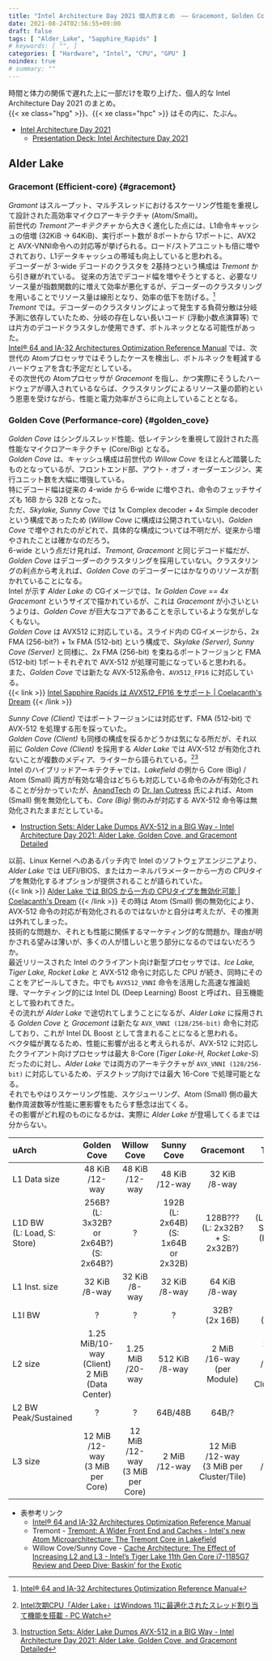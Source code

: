 ```yaml
---
title: "Intel Architecture Day 2021 個人的まとめ　―― Gracemont, Golden Cove, Alder Lake"
date: 2021-08-24T02:56:55+09:00
draft: false
tags: [ "Alder_Lake", "Sapphire_Rapids" ]
# keywords: [ "", ]
categories: [ "Hardware", "Intel", "CPU", "GPU" ]
noindex: true
# summary: ""
---
```


時間と体力の関係で遅れた上に一部だけを取り上げた、個人的な Intel Architecture Day 2021 のまとめ。  
{{< xe class="hpg" >}}、{{< xe class="hpc" >}} はその内に、たぶん。  

 * [Intel Architecture Day 2021](https://www.intel.com/content/www/us/en/newsroom/resources/press-kit-architecture-day-2021.html)
    * [Presentation Deck: Intel Architecture Day 2021](https://download.intel.com/newsroom/2021/client-computing/intel-architecture-day-2021-presentation.pdf)

## Alder Lake
### Gracemont (Efficient-core) {#gracemont}
*Gramont* はスループット、マルチスレッドにおけるスケーリング性能を重視して設計された高効率マイクロアーキテクチャ (Atom/Small)。  
前世代の *Tremontアーキテクチャ* から大きく進化した点には、L1命令キャッシュの倍増 (32KiB -\> 64KiB)、実行ポート数が 8ポートから 17ポートに、AVX2 と AVX-VNNI命令への対応等が挙げられる。ロード/ストアユニットも倍に増やされており、L1データキャッシュの帯域も向上していると思われる。  
デコーダーが 3-wide デコードのクラスタを 2基持つという構成は *Tremont* から引き継がれている。  従来の方法でデコード幅を増やそうとすると、必要なリソース量が指数関数的に増えて効率が悪化するが、デコーダーのクラスタリングを用いることでリソース量は線形となり、効率の低下を防げる。[^decode-cluster]  
*Tremont* では。デコーダーのクラスタリングによって発生する負荷分散は分岐予測に依存していたため、分岐の存在しない長いコード (浮動小数点演算等) では片方のデコードクラスタしか使用できず、ボトルネックとなる可能性があった。  
[Intel® 64 and IA-32 Architectures Optimization Reference Manual](https://software.intel.com/content/www/us/en/develop/download/intel-64-and-ia-32-architectures-optimization-reference-manual.html) では、次世代の Atomプロセッサではそうしたケースを検出し、ボトルネックを軽減するハードウェアを含む予定だとしている。  
その次世代の Atomプロセッサが *Gracemont* を指し、かつ実際にそうしたハードウェアが導入されているならば、クラスタリングによるリソース量の節約という恩恵を受けながら、性能と電力効率がさらに向上していることとなる。  

[^decode-cluster]:  [Intel® 64 and IA-32 Architectures Optimization Reference Manual](https://software.intel.com/content/www/us/en/develop/download/intel-64-and-ia-32-architectures-optimization-reference-manual.html)

### Golden Cove (Performance-core) {#golden_cove}
*Golden Cove* はシングルスレッド性能、低レイテンシを重視して設計された高性能なマイクロアーキテクチャ (Core/Big) となる。  
*Golden Cove* は、キャッシュ構成は前世代の *Willow Cove* をほとんど踏襲したものとなっているが、フロントエンド部、アウト・オブ・オーダーエンジン、実行ユニット数を大幅に増強している。  
特にデコード幅は従来の 4-wide から 6-wide に増やされ、命令のフェッチサイズも 16B から 32B となった。  
ただ、*Skylake, Sunny Cove* では 1x Complex decoder + 4x Simple decoder という構成であったため (*Willow Cove* に構成は公開されていない)、*Golden Cove* で増やされたのがどれで、具体的な構成については不明だが、従来から増やされたことは確かなのだろう。  
6-wide という点だけ見れば、*Tremont, Gracemont* と同じデコード幅だが、*Golden Cove* はデコーダーのクラスタリングを採用していない。クラスタリングの利点から考えれば、*Golden Cove* のデコーダーにはかなりのリソースが割かれていることになる。  
Intel が示す *Alder Lake* の CGイメージでは、*1x Golden Cove == 4x Gracemont* というサイズで描かれているが、これは *Gracemont* が小さいというよりは、*Golden Cove* が巨大なコアであることを示しているような気がしなくもない。  
*Golden Cove* は AVX512 に対応している。スライド内の CGイメージから、2x FMA (256-bit?) + 1x FMA (512-bit) という構成で、*Skylake (Server), Sunny Cove (Server)* と同様に、2x FMA (256-bit) を束ねるポートフージョンと FMA (512-bit) 1ポートそれぞれで AVX-512 が処理可能になっていると思われる。  
また、*Golden Cove* では新たな AVX-512系命令、`AVX512_FP16` に対応している。  
{{< link >}} [Intel Sapphire Rapids は AVX512_FP16 をサポート | Coelacanth's Dream](/posts/2021/01/11/intel-spr-avx512_fp16/) {{< /link >}}

*Sunny Cove (Client)* ではポートフージョンには対応せず、FMA (512-bit) で AVX-512 を処理する形を採っていた。  
*Golden Cove (Client)* も同様の構成を採るかどうかは気になる所だが、それ以前に *Golden Cove (Client)* を採用する *Alder Lake* では AVX-512 が有効化されないことが複数のメディア、ライターから語られている。[^pcwatch][^anand-ian_cutress]  
Intel のハイブリッドアーキテクチャでは、*Lakefield* の例から Core (Big) / Atom (Small) 両方が有効な場合はどちらも対応している命令のみが有効化されることが分かっていたが、[AnandTech](https://www.anandtech.com) の [Dr. Ian Cutress](https://www.anandtech.com/Author/140) 氏によれば、Atom (Small) 側を無効化しても、*Core (Big)* 側のみが対応する AVX-512 命令等は無効化されたままだとしている。  

 * [Instruction Sets: Alder Lake Dumps AVX-512 in a BIG Way - Intel Architecture Day 2021: Alder Lake, Golden Cove, and Gracemont Detailed](https://www.anandtech.com/show/16881/a-deep-dive-into-intels-alder-lake-microarchitectures/5)

以前、Linux Kernel へのあるパッチ内で Intel のソフトウェアエンジニアより、*Alder Lake* では UEFI/BIOS、またはカーネルパラメーターから一方の CPUタイプを無効化するオプションが提供されることが語られていた。  
{{< link >}} [Alder Lake では BIOS から一方の CPUタイプを無効化可能 | Coelacanth's Dream](/posts/2021/04/29/adl-cpu-type/) {{< /link >}}
その時は Atom (Small) 側の無効化により、AVX-512 命令の対応が有効化されるのではないかと自分は考えたが、その推測は外れてしまった。  
技術的な問題か、それとも性能に関係するマーケティング的な問題か。理由が明かされる望みは薄いが、多くの人が惜しいと思う部分になるのではないだろうか。  
最近リリースされた Intel のクライアント向け新型プロセッサでは、*Ice Lake, Tiger Lake, Rocket Lake* と AVX-512 命令に対応した CPU が続き、同時にそのことをアピールしてきた。中でも `AVX512_VNNI` 命令を活用した高速な推論処理、マーケティング的には Intel DL (Deep Learning) Boost と呼ばれ、目玉機能として扱われてきた。  
その流れが *Alder Lake* で途切れてしまうことになるが、*Alder Lake* に採用される *Golden Cove* と *Gracemont* は新たな `AVX_VNNI (128/256-bit)` 命令に対応しており、これが Intel DL Boost として含まれることになると思われる。  
ベクタ幅が異なるため、性能に影響が出ると考えられるが、AVX-512 に対応したクライアント向けプロセッサは最大 8-Core (*Tiger Lake-H, Rocket Lake-S*) だったのに対し、*Alder Lake* では両方のアーキテクチャが `AVX_VNNI (128/256-bit)` に対応しているため、デスクトップ向けでは最大 16-Core で処理可能となる。  
それでもやはりスケーリング性能、スケジューリング、Atom (Small) 側の最大動作周波数等が性能に悪影響をもたらす懸念は出てくる。  
その影響がどれ程のものになるかは、実際に *Alder Lake* が登場してくるまでは分からない。  

[^pcwatch]: [Intel次期CPU「Alder Lake」はWindows 11に最適化されたスレッド割り当て機能を搭載 - PC Watch](https://pc.watch.impress.co.jp/docs/news/1344898.html)
[^anand-ian_cutress]: [Instruction Sets: Alder Lake Dumps AVX-512 in a BIG Way - Intel Architecture Day 2021: Alder Lake, Golden Cove, and Gracemont Detailed](https://www.anandtech.com/show/16881/a-deep-dive-into-intels-alder-lake-microarchitectures/5)

| uArch     | Golden Cove | Willow Cove   | Sunny Cove | Gracemont | Tremont   |
| :--       | :--:          | :--:          | :--:      | :--:      | :--: |
| L1 Data size   | 48 KiB<br>/12-way | 48 KiB<br>/12-way | 48 KiB<br>/12-way | 32 KiB<br>/8-way | 32 KiB<br>/8-way 
| L1D BW<br>(L: Load, S: Store) | 256B?<br>(L: 3x32B? or 2x64B?)<br>(S: 2x64B?)  | ? | 192B<br>(L: 2x64B)<br>(S: 1x64B or 2x32B) | 128B???<br>(L: 2x32B? + S: 2x32B?) | 64B???<br>(L: 1x32B + S: 1x32B)<br>(L: 2x32B or S: 2x32B)
| L1 Inst. size   | 32 KiB<br>/8-way  | 32 KiB<br>/8-way | 32 KiB<br>/8-way | 64 KiB<br>/8-way | 32 KiB<br>/8-way
| L1I BW | ? | ? | ? | 32B?<br>(2x 16B) | 32B<br>(2x 16B) |
| L2 size       | 1.25 MiB/10-way (Client)<br>2 MiB (Data Center) | 1.25 MiB<br>/20-way | 512 KiB<br>/8-way | 2 MiB<br>/16-way<br>(per Module) | 1.5-4.5 MiB<br>/12-way<br>(per Cluster/Tile) |
| L2 BW Peak/Sustained | ? | ? | 64B/48B | 64B/? | 
| L3 size       | 12 MiB<br>/12-way<br>(3 MiB per Core) | 12 MiB<br>/12-way<br>(3 MiB per Core) | 2 MiB<br>/12-way  |12 MiB<br>/12-way<br>(3 MiB per Cluster/Tile) | 4 MiB<br>/16-way

 * 表参考リンク
    * [Intel® 64 and IA-32 Architectures Optimization Reference Manual](https://software.intel.com/content/www/us/en/develop/download/intel-64-and-ia-32-architectures-optimization-reference-manual.html)
    * Tremont - [Tremont: A Wider Front End and Caches - Intel's new Atom Microarchitecture: The Tremont Core in Lakefield](https://www.anandtech.com/show/15009/intels-new-atom-microarchitecture-the-tremont-core/2)
    * Willow Cove/Sunny Cove - [Cache Architecture: The Effect of Increasing L2 and L3 - Intel’s Tiger Lake 11th Gen Core i7-1185G7 Review and Deep Dive: Baskin’ for the Exotic](https://www.anandtech.com/show/16084/intel-tiger-lake-review-deep-dive-core-11th-gen/4)

